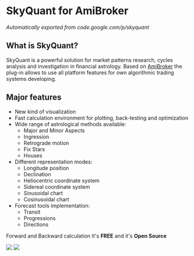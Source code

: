 # SkyQuant for AmiBroker
*Automatically exported from code.google.com/p/skyquant*

## What is SkyQuant?
SkyQuant is a powerful solution for market patterns research, cycles analysis and investigation in financial astrology. Based on [AmiBroker](http://amibroker.com/) the plug-in allows to use all platform features for own algorithmic trading systems developing. 

## Major features
* New kind of visualization 
* Fast calculation environment for plotting, back-testing and optimization 
* Wide range of astrological methods available: 
  * Major and Minor Aspects 
  * Ingression 
  * Retrograde motion 
  * Fix Stars 
  * Houses 
* Different representation modes: 
  * Longitude position 
  * Declination 
  * Heliocentric coordinate system 
  * Sidereal coordinate system 
  * Sinusoidal chart 
  * Cosinusoidal chart 
* Forecast tools implementation: 
  * Transit 
  * Progressions 
  * Directions 

Forward and Backward calculation 
It's **FREE** and it's **Open Source**

![](https://lh3.googleusercontent.com/-S4Tcl8Zdmpw/T1JgDFW0wfI/AAAAAAAAACo/umxcSSR1_Zw/s1228/starconjES2.png)
![](https://lh3.googleusercontent.com/-9YLW0zRvOUc/T2LhlDvpCzI/AAAAAAAAAEA/tI69YCuuxEM/s1225/decl2.png)
